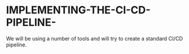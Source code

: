 # IMPLEMENTING-THE-CI-CD-PIPELINE-
We will be using a number of tools and will try to create a standard CI/CD pipeline.
